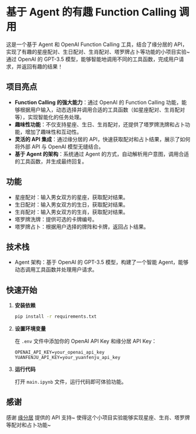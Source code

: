 # 基于 Agent 的有趣 Function Calling 调用
这是一个基于 Agent 和 OpenAI Function Calling 工具，结合了缘分居的 API，实现了有趣的星座配对、生日配对、生肖配对、塔罗牌占卜等功能的小项目实验~ 通过 OpenAI 的 GPT-3.5 模型，能够智能地调用不同的工具函数，完成用户请求，并返回有趣的结果！

## 项目亮点
- **Function Calling 的强大能力**：通过 OpenAI 的 Function Calling 功能，能够根据用户输入，动态选择并调用合适的工具函数（如星座配对、生肖配对等），实现智能化的任务处理。
- **趣味性功能**：不仅支持星座、生日、生肖配对，还提供了塔罗牌洗牌和占卜功能，增加了趣味性和互动性。
- **灵活的 API 集成**：通过缘分居的 API，快速获取配对和占卜结果，展示了如何将外部 API 与 OpenAI 模型无缝结合。
- **基于 Agent 的架构**：系统通过 Agent 的方式，自动解析用户意图，调用合适的工具函数，并生成最终回复。

## 功能
- 星座配对：输入男女双方的星座，获取配对结果。
- 生日配对：输入男女双方的生日，获取配对结果。
- 生肖配对：输入男女双方的生肖，获取配对结果。
- 塔罗牌洗牌：提供可选的卡牌编号。
- 塔罗牌占卜：根据用户选择的牌阵和卡牌，返回占卜结果。

## 技术栈
- Agent 架构：基于 OpenAI 的 GPT-3.5 模型，构建了一个智能 Agent，能够动态调用工具函数并处理用户请求。

## 快速开始
1. **安装依赖**
   ```bash
   pip install -r requirements.txt
   ```

2. **设置环境变量**

   在 `.env` 文件中添加你的 OpenAI API Key 和缘分居 API Key：
   ```
   OPENAI_API_KEY=your_openai_api_key
   YUANFENJU_API_KEY=your_yuanfenju_api_key
   ```
4. **运行代码**

   打开 `main.ipynb` 文件，运行代码即可体验功能。


## 感谢
感谢 [缘分居](https://yuanfenju.com/) 提供的 API 支持~ 使得这个小项目实验能够实现星座、生肖、塔罗牌等配对和占卜功能~ 

